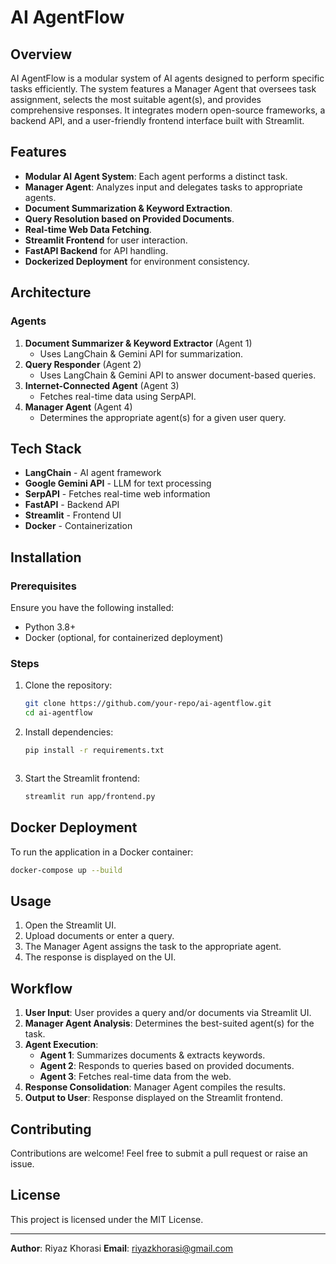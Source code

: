 # AI AgentFlow

## Overview
AI AgentFlow is a modular system of AI agents designed to perform specific tasks efficiently. The system features a Manager Agent that oversees task assignment, selects the most suitable agent(s), and provides comprehensive responses. It integrates modern open-source frameworks, a backend API, and a user-friendly frontend interface built with Streamlit.

## Features
- **Modular AI Agent System**: Each agent performs a distinct task.
- **Manager Agent**: Analyzes input and delegates tasks to appropriate agents.
- **Document Summarization & Keyword Extraction**.
- **Query Resolution based on Provided Documents**.
- **Real-time Web Data Fetching**.
- **Streamlit Frontend** for user interaction.
- **FastAPI Backend** for API handling.
- **Dockerized Deployment** for environment consistency.

## Architecture
### Agents
1. **Document Summarizer & Keyword Extractor** (Agent 1)
   - Uses LangChain & Gemini API for summarization.
2. **Query Responder** (Agent 2)
   - Uses LangChain & Gemini API to answer document-based queries.
3. **Internet-Connected Agent** (Agent 3)
   - Fetches real-time data using SerpAPI.
4. **Manager Agent** (Agent 4)
   - Determines the appropriate agent(s) for a given user query.

## Tech Stack
- **LangChain** - AI agent framework
- **Google Gemini API** - LLM for text processing
- **SerpAPI** - Fetches real-time web information
- **FastAPI** - Backend API
- **Streamlit** - Frontend UI
- **Docker** - Containerization

## Installation
### Prerequisites
Ensure you have the following installed:
- Python 3.8+
- Docker (optional, for containerized deployment)

### Steps
1. Clone the repository:
   ```sh
   git clone https://github.com/your-repo/ai-agentflow.git
   cd ai-agentflow
   ```
2. Install dependencies:
   ```sh
   pip install -r requirements.txt
   ```
   ```
3. Start the Streamlit frontend:
   ```sh
   streamlit run app/frontend.py
   ```

## Docker Deployment
To run the application in a Docker container:
```sh
docker-compose up --build
```

## Usage
1. Open the Streamlit UI.
2. Upload documents or enter a query.
3. The Manager Agent assigns the task to the appropriate agent.
4. The response is displayed on the UI.

## Workflow
1. **User Input**: User provides a query and/or documents via Streamlit UI.
2. **Manager Agent Analysis**: Determines the best-suited agent(s) for the task.
3. **Agent Execution**:
   - **Agent 1**: Summarizes documents & extracts keywords.
   - **Agent 2**: Responds to queries based on provided documents.
   - **Agent 3**: Fetches real-time data from the web.
4. **Response Consolidation**: Manager Agent compiles the results.
5. **Output to User**: Response displayed on the Streamlit frontend.



## Contributing
Contributions are welcome! Feel free to submit a pull request or raise an issue.

## License
This project is licensed under the MIT License.

---

**Author**: Riyaz Khorasi 
**Email**: riyazkhorasi@gmail.com
